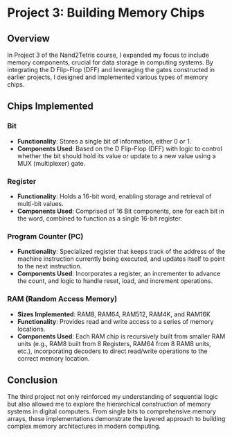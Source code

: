 # Project 3: Building Memory Chips

## Overview

In Project 3 of the Nand2Tetris course, I expanded my focus to include memory components, crucial for data storage in computing systems. By integrating the D Flip-Flop (DFF) and leveraging the gates constructed in earlier projects, I designed and implemented various types of memory chips.

## Chips Implemented

### Bit
- **Functionality**: Stores a single bit of information, either 0 or 1.
- **Components Used**: Based on the D Flip-Flop (DFF) with logic to control whether the bit should hold its value or update to a new value using a MUX (multiplexer) gate.

### Register
- **Functionality**: Holds a 16-bit word, enabling storage and retrieval of multi-bit values.
- **Components Used**: Comprised of 16 Bit components, one for each bit in the word, combined to function as a single 16-bit register.

### Program Counter (PC)
- **Functionality**: Specialized register that keeps track of the address of the machine instruction currently being executed, and updates itself to point to the next instruction.
- **Components Used**: Incorporates a register, an incrementer to advance the count, and logic to handle reset, load, and increment operations.

### RAM (Random Access Memory)
- **Sizes Implemented**: RAM8, RAM64, RAM512, RAM4K, and RAM16K
- **Functionality**: Provides read and write access to a series of memory locations.
- **Components Used**: Each RAM chip is recursively built from smaller RAM units (e.g., RAM8 built from 8 Registers, RAM64 from 8 RAM8 units, etc.), incorporating decoders to direct read/write operations to the correct memory location.

## Conclusion

The third project not only reinforced my understanding of sequential logic but also allowed me to explore the hierarchical construction of memory systems in digital computers. From single bits to comprehensive memory arrays, these implementations demonstrate the layered approach to building complex memory architectures in modern computing.
